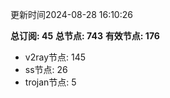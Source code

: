 更新时间2024-08-28 16:10:26

**总订阅: 45**
**总节点: 743**
**有效节点: 176**
- v2ray节点: 145
- ss节点: 26
- trojan节点: 5
